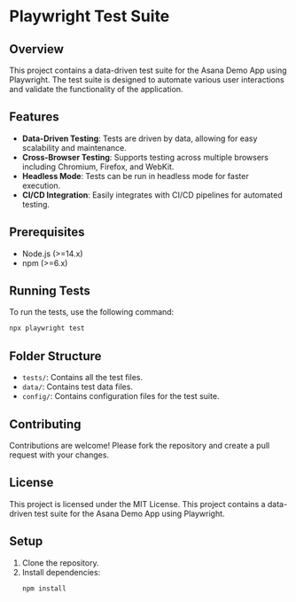 # Playwright Test Suite
## Overview

This project contains a data-driven test suite for the Asana Demo App using Playwright. The test suite is designed to automate various user interactions and validate the functionality of the application.

## Features

- **Data-Driven Testing**: Tests are driven by data, allowing for easy scalability and maintenance.
- **Cross-Browser Testing**: Supports testing across multiple browsers including Chromium, Firefox, and WebKit.
- **Headless Mode**: Tests can be run in headless mode for faster execution.
- **CI/CD Integration**: Easily integrates with CI/CD pipelines for automated testing.

## Prerequisites

- Node.js (>=14.x)
- npm (>=6.x)

## Running Tests

To run the tests, use the following command:

```bash
npx playwright test
```

## Folder Structure

- `tests/`: Contains all the test files.
- `data/`: Contains test data files.
- `config/`: Contains configuration files for the test suite.

## Contributing

Contributions are welcome! Please fork the repository and create a pull request with your changes.

## License

This project is licensed under the MIT License.
This project contains a data-driven test suite for the Asana Demo App using Playwright.

## Setup
1. Clone the repository.
2. Install dependencies:
   ```bash
   npm install